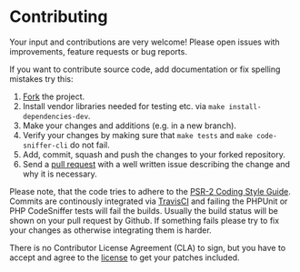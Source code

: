 # Contributing

Your input and contributions are very welcome! Please open issues with
improvements, feature requests or bug reports.

If you want to contribute source code, add documentation or fix spelling
mistakes try this:

1. [Fork](http://help.github.com/forking/) the project.
1. Install vendor libraries needed for testing etc. via `make install-dependencies-dev`.
1. Make your changes and additions (e.g. in a new branch).
1. Verify your changes by making sure that `make tests` and `make code-sniffer-cli` do not fail.
1. Add, commit, squash and push the changes to your forked repository.
1. Send a [pull request](http://help.github.com/pull-requests/) with a well written issue describing the change and why it is necessary.

Please note, that the code tries to adhere to the [PSR-2 Coding Style Guide](https://github.com/php-fig/fig-standards/blob/master/accepted/PSR-2-coding-style-guide.md).
Commits are continously integrated via
[TravisCI](https://travis-ci.org/graste/params)
and failing the PHPUnit or PHP CodeSniffer tests will fail the builds. Usually
the build status will be shown on your pull request by Github. If something
fails please try to fix your changes as otherwise integrating them is harder.

There is no Contributor License Agreement (CLA) to sign, but you have to accept
and agree to the [license](LICENSE.md) to get your patches included.
